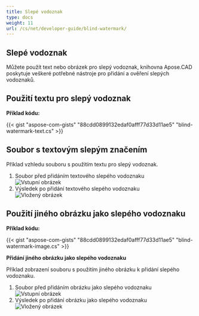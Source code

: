 ```yaml
---
title: Slepé vodoznak
type: docs
weight: 11
url: /cs/net/developer-guide/blind-watermark/
---
```


## **Slepé vodoznak**

Můžete použít text nebo obrázek pro slepý vodoznak, knihovna Apose.CAD poskytuje veškeré potřebné nástroje pro přidání a ověření slepých vodoznaků.

## **Použití textu pro slepý vodoznak**

**Příklad kódu:**

{{< gist "aspose-com-gists" "88cdd0899132edaf0afff77d33d11ae5" "blind-watermark-text.cs" >}}

## **Soubor s textovým slepým značením**

Příklad vzhledu souboru s použitím textu pro slepý vodoznak.

1. Soubor před přidáním textového slepého vodoznaku<br>
![Vstupní obrázek](/_assets/guide/blind-watermark/Tyrannosaurus.dxf_input.png)<br>
1. Výsledek po přidání textového slepého vodoznaku<br>
![Vložený obrázek](/_assets/guide/blind-watermark/Tyrannosaurus.dxf_embedded.png)

## **Použití jiného obrázku jako slepého vodoznaku**

**Příklad kódu:**

{{< gist "aspose-com-gists" "88cdd0899132edaf0afff77d33d11ae5" "blind-watermark-image.cs" >}}

**Přidání jiného obrázku jako slepého vodoznaku**

Příklad zobrazení souboru s použitím jiného obrázku k přidání slepého vodoznaku.

1. Soubor před přidáním obrázku jako slepého vodoznaku<br>
![Vstupní obrázek](/_assets/guide/blind-watermark/robot_handling_cell.dwg_input.png)<br>
1. Výsledek po přidání obrázku jako slepého vodoznaku<br>
![Vložený obrázek](/_assets/guide/blind-watermark/robot_handling_cell.dwg_embedded.png)
